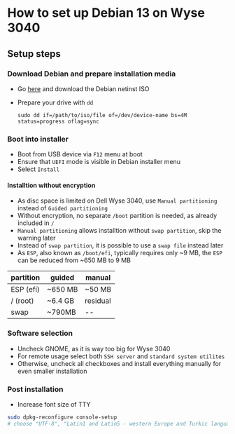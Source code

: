 # How to set up Debian 13 on Wyse 3040

## Setup steps

### Download Debian and prepare installation media

- Go [here](https://www.debian.org/) and download the Debian netinst ISO
- Prepare your drive with `dd`
  
  ```
  sudo dd if=/path/to/iso/file of=/dev/device-name bs=4M status=progress oflag=sync
  ```
  
### Boot into installer

- Boot from USB device via `F12` menu at boot
- Ensure that `UEFI` mode is visible in Debian installer menu
- Select `Install`

#### Installtion without encryption

- As disc space is limited on Dell Wyse 3040, use `Manual partitioning` instead of `Guided partitioning`
- Without encryption, no separate `/boot` partition is needed, as already included in `/`
- `Manual partitioning` allows installtion without `swap partition`, skip the warning later
- Instead of `swap partition`, it is possible to use a `swap file` instead later
- As `ESP`, also known as `/boot/efi`, typically requires only ~9 MB, the `ESP` can be reduced from ~650 MB to 9 MB

| partition | guided  | manual   |
|-----------|---------|----------|
| ESP (efi) | ~650 MB | ~50 MB   |
| / (root)  | ~6.4 GB | residual |
| swap      | ~790MB  | --       |

<!-- 32MB with EFI is not allowed by installer, error message-->

### Software selection

- Uncheck GNOME, as it is way too big for Wyse 3040
- For remote usage select both `SSH server` and `standard system utilites`
- Otherwise, uncheck all checkboxes and install everything manually for even smaller installation

### Post installation

- Increase font size of TTY

```bash
sudo dpkg-reconfigure console-setup
# choose "UTF-8", "Latin1 and Latin5 - western Europe and Turkic languages", "Terminus", "16x32 (framebuffer only)"
```
